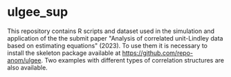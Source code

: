 # ulgee_sup

This repository contains R scripts and dataset used in the simulation and application of the the submit paper "Analysis of correlated unit-Lindley data based on estimating equations" (2023). To use them it is necessary to install the skeleton package available at https://github.com/repo-anom/ulgee. Two examples with different types of correlation structures are also available.
